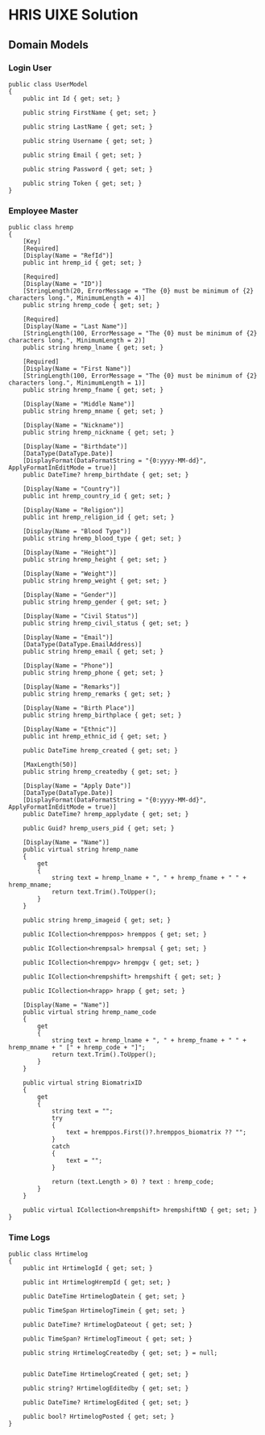 # HRIS UIXE Solution

## Domain Models

### Login User
    public class UserModel
    {
        public int Id { get; set; }

        public string FirstName { get; set; }

        public string LastName { get; set; }

        public string Username { get; set; }

        public string Email { get; set; }

        public string Password { get; set; }

        public string Token { get; set; }
    }


### Employee Master 

    public class hremp
    {
        [Key]
        [Required]
        [Display(Name = "RefId")]
        public int hremp_id { get; set; }

        [Required]
        [Display(Name = "ID")]
        [StringLength(20, ErrorMessage = "The {0} must be minimum of {2} characters long.", MinimumLength = 4)]
        public string hremp_code { get; set; }

        [Required]
        [Display(Name = "Last Name")]
        [StringLength(100, ErrorMessage = "The {0} must be minimum of {2} characters long.", MinimumLength = 2)]
        public string hremp_lname { get; set; }

        [Required]
        [Display(Name = "First Name")]
        [StringLength(100, ErrorMessage = "The {0} must be minimum of {2} characters long.", MinimumLength = 1)]
        public string hremp_fname { get; set; }

        [Display(Name = "Middle Name")]
        public string hremp_mname { get; set; }

        [Display(Name = "Nickname")]
        public string hremp_nickname { get; set; }

        [Display(Name = "Birthdate")]
        [DataType(DataType.Date)]
        [DisplayFormat(DataFormatString = "{0:yyyy-MM-dd}", ApplyFormatInEditMode = true)]
        public DateTime? hremp_birthdate { get; set; }

        [Display(Name = "Country")]
        public int hremp_country_id { get; set; }

        [Display(Name = "Religion")]
        public int hremp_religion_id { get; set; }

        [Display(Name = "Blood Type")]
        public string hremp_blood_type { get; set; }

        [Display(Name = "Height")]
        public string hremp_height { get; set; }

        [Display(Name = "Weight")]
        public string hremp_weight { get; set; }

        [Display(Name = "Gender")]
        public string hremp_gender { get; set; }

        [Display(Name = "Civil Status")]
        public string hremp_civil_status { get; set; }

        [Display(Name = "Email")]
        [DataType(DataType.EmailAddress)]
        public string hremp_email { get; set; }

        [Display(Name = "Phone")]
        public string hremp_phone { get; set; }

        [Display(Name = "Remarks")]
        public string hremp_remarks { get; set; }

        [Display(Name = "Birth Place")]
        public string hremp_birthplace { get; set; }

        [Display(Name = "Ethnic")]
        public int hremp_ethnic_id { get; set; }

        public DateTime hremp_created { get; set; }

        [MaxLength(50)]
        public string hremp_createdby { get; set; }

        [Display(Name = "Apply Date")]
        [DataType(DataType.Date)]
        [DisplayFormat(DataFormatString = "{0:yyyy-MM-dd}", ApplyFormatInEditMode = true)]
        public DateTime? hremp_applydate { get; set; }

        public Guid? hremp_users_pid { get; set; }

        [Display(Name = "Name")]
        public virtual string hremp_name
        {
            get
            {
                string text = hremp_lname + ", " + hremp_fname + " " + hremp_mname;
                return text.Trim().ToUpper();
            }
        }

        public string hremp_imageid { get; set; }

        public ICollection<hremppos> hremppos { get; set; }

        public ICollection<hrempsal> hrempsal { get; set; }

        public ICollection<hrempgv> hrempgv { get; set; }

        public ICollection<hrempshift> hrempshift { get; set; }

        public ICollection<hrapp> hrapp { get; set; }

        [Display(Name = "Name")]
        public virtual string hremp_name_code
        {
            get
            {
                string text = hremp_lname + ", " + hremp_fname + " " + hremp_mname + " [" + hremp_code + "]";
                return text.Trim().ToUpper();
            }
        }

        public virtual string BiomatrixID
        {
            get
            {
                string text = "";
                try
                {
                    text = hremppos.First()?.hremppos_biomatrix ?? "";
                }
                catch
                {
                    text = "";
                }

                return (text.Length > 0) ? text : hremp_code;
            }
        }

        public virtual ICollection<hrempshift> hrempshiftND { get; set; }
    } 
    
### Time Logs

    public class Hrtimelog
    {
        public int HrtimelogId { get; set; }

        public int HrtimelogHrempId { get; set; }

        public DateTime HrtimelogDatein { get; set; }

        public TimeSpan HrtimelogTimein { get; set; }

        public DateTime? HrtimelogDateout { get; set; }

        public TimeSpan? HrtimelogTimeout { get; set; }

        public string HrtimelogCreatedby { get; set; } = null;


        public DateTime HrtimelogCreated { get; set; }

        public string? HrtimelogEditedby { get; set; }

        public DateTime? HrtimelogEdited { get; set; }

        public bool? HrtimelogPosted { get; set; }
    }
 
 
 
